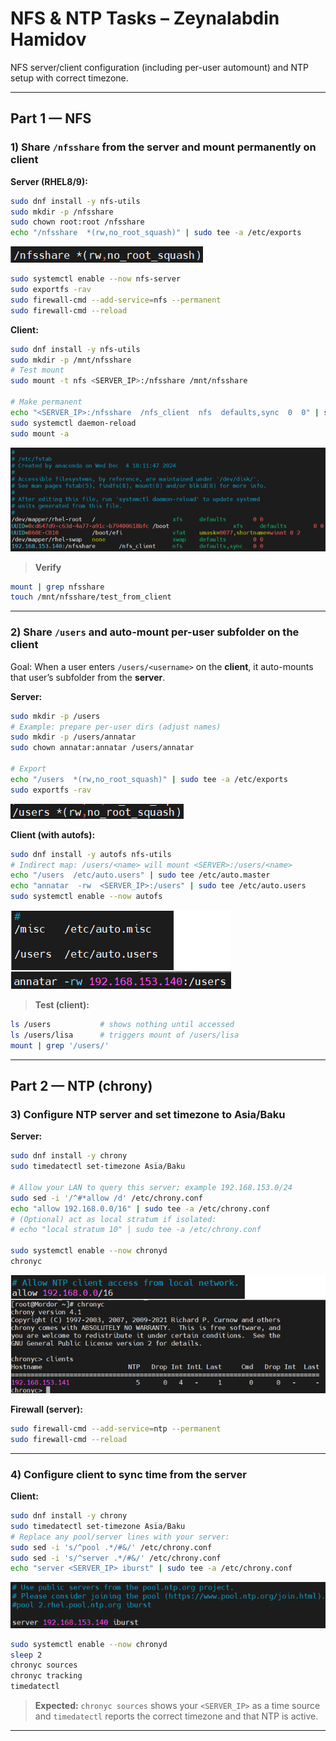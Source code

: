 # NFS & NTP Tasks – Zeynalabdin Hamidov

NFS server/client configuration (including per-user automount) and NTP setup with correct timezone.

---

## Part 1 — NFS

### 1) Share `/nfsshare` from the server and mount permanently on client

**Server (RHEL8/9):**
```bash
sudo dnf install -y nfs-utils
sudo mkdir -p /nfsshare
sudo chown root:root /nfsshare
echo "/nfsshare  *(rw,no_root_squash)" | sudo tee -a /etc/exports
```
![1](./screenshots/etc_exports.png)

```bash
sudo systemctl enable --now nfs-server
sudo exportfs -rav
sudo firewall-cmd --add-service=nfs --permanent
sudo firewall-cmd --reload
```

**Client:**
```bash
sudo dnf install -y nfs-utils
sudo mkdir -p /mnt/nfsshare
# Test mount
sudo mount -t nfs <SERVER_IP>:/nfsshare /mnt/nfsshare

# Make permanent
echo "<SERVER_IP>:/nfsshare  /nfs_client  nfs  defaults,sync  0  0" | sudo tee -a /etc/fstab
sudo systemctl daemon-reload
sudo mount -a
```
![2](./screenshots/nfs_fstab.png)


> **Verify**
```bash
mount | grep nfsshare
touch /mnt/nfsshare/test_from_client
```

---

### 2) Share `/users` and auto-mount per-user subfolder on the client

Goal: When a user enters `/users/<username>` on the **client**, it auto-mounts that user’s subfolder from the **server**.

**Server:**
```bash
sudo mkdir -p /users
# Example: prepare per-user dirs (adjust names)
sudo mkdir -p /users/annatar
sudo chown annatar:annatar /users/annatar

# Export
echo "/users  *(rw,no_root_squash)" | sudo tee -a /etc/exports
sudo exportfs -rav
```
![3](./screenshots/export_users.png)


**Client (with autofs):**
```bash
sudo dnf install -y autofs nfs-utils
# Indirect map: /users/<name> will mount <SERVER>:/users/<name>
echo "/users  /etc/auto.users" | sudo tee /etc/auto.master
echo "annatar  -rw  <SERVER_IP>:/users" | sudo tee /etc/auto.users
sudo systemctl enable --now autofs
```
![4](./screenshots/autofs_users.png)

> **Test (client):**
```bash
ls /users           # shows nothing until accessed
ls /users/lisa      # triggers mount of /users/lisa
mount | grep '/users/'
```

---

## Part 2 — NTP (chrony)

### 3) Configure NTP server and set timezone to Asia/Baku

**Server:**
```bash
sudo dnf install -y chrony
sudo timedatectl set-timezone Asia/Baku

# Allow your LAN to query this server; example 192.168.153.0/24
sudo sed -i '/^#*allow /d' /etc/chrony.conf
echo "allow 192.168.0.0/16" | sudo tee -a /etc/chrony.conf
# (Optional) act as local stratum if isolated:
# echo "local stratum 10" | sudo tee -a /etc/chrony.conf

sudo systemctl enable --now chronyd
chronyc
```
![5](./screenshots/ntp.png)

**Firewall (server):**
```bash
sudo firewall-cmd --add-service=ntp --permanent
sudo firewall-cmd --reload
```

---

### 4) Configure client to sync time from the server

**Client:**
```bash
sudo dnf install -y chrony
sudo timedatectl set-timezone Asia/Baku
# Replace any pool/server lines with your server:
sudo sed -i 's/^pool .*/#&/' /etc/chrony.conf
sudo sed -i 's/^server .*/#&/' /etc/chrony.conf
echo "server <SERVER_IP> iburst" | sudo tee -a /etc/chrony.conf
```
![6](./screenshots/ntp_client.png)

```bash
sudo systemctl enable --now chronyd
sleep 2
chronyc sources
chronyc tracking
timedatectl
```

> **Expected:** `chronyc sources` shows your `<SERVER_IP>` as a time source and `timedatectl` reports the correct timezone and that NTP is active.

---